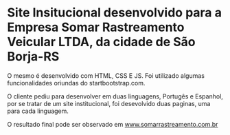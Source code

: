 # Site Insitucional desenvolvido para a Empresa Somar Rastreamento Veicular LTDA, da cidade de São Borja-RS

O mesmo é desenvolvido com HTML, CSS E JS. Foi utilizado algumas funcionalidades oriundas do startbootstrap.com.

O cliente pediu para desenvolver em duas linguagens, Portugês e Espanhol, por se tratar de um site institucional,
foi desevolvido duas paginas, uma para cada linguagem.

O resultado final pode ser observado em www.somarrastreamento.com.br

